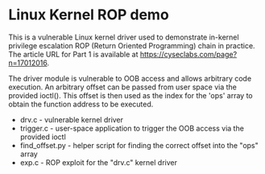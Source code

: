# Linux Kernel ROP demo

This is a vulnerable Linux kernel driver used to demonstrate in-kernel
privilege escalation ROP (Return Oriented Programming) chain in practice. The
article URL for Part 1 is available at
<https://cyseclabs.com/page?n=17012016>.

The driver module is vulnerable to OOB access and allows arbitrary code
execution. An arbitrary offset can be passed from user space via the provided
ioctl(). This offset is then used as the index for the 'ops' array to obtain
the function address to be executed. 
 
* drv.c - vulnerable kernel driver
* trigger.c - user-space application to trigger the OOB access via the provided
  ioctl
* find_offset.py - helper script for finding the correct offset into the "ops" array
* exp.c - ROP exploit for the "drv.c" kernel driver
